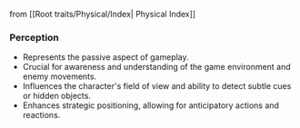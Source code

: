 from [[Root traits/Physical/Index| Physical Index]]
### Perception
- Represents the passive aspect of gameplay.
- Crucial for awareness and understanding of the game environment and enemy movements.
- Influences the character's field of view and ability to detect subtle cues or hidden objects.
- Enhances strategic positioning, allowing for anticipatory actions and reactions.